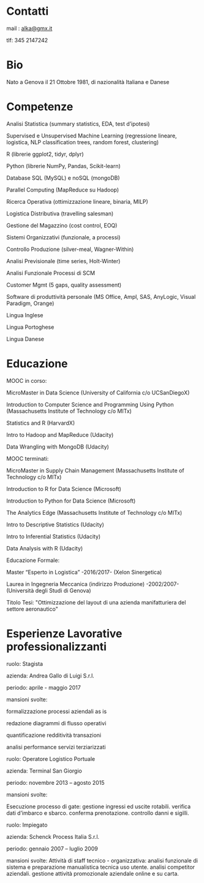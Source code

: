 # Contatti

mail : alka@gmx.it

tlf: 345 2147242

# Bio

Nato a Genova il 21 Ottobre 1981, di nazionalità Italiana e Danese

# Competenze

Analisi Statistica (summary statistics, EDA, test d’ipotesi)

Supervised e Unsupervised Machine Learning (regressione lineare, logistica, NLP classification trees, random forest, clustering)

R (librerie ggplot2, tidyr, dplyr)

Python (librerie NumPy, Pandas, Scikit-learn)

Database SQL (MySQL) e noSQL (mongoDB)

Parallel Computing (MapReduce su Hadoop)

Ricerca Operativa (ottimizzazione lineare, binaria, MILP)

Logistica Distributiva (travelling salesman)

Gestione del Magazzino (cost control, EOQ) 

Sistemi Organizzativi (funzionale, a processi)

Controllo Produzione (silver-meal, Wagner-Within)

Analisi Previsionale (time series, Holt-Winter)

Analisi Funzionale Processi di SCM

Customer Mgmt (5 gaps, quality assessment)

Software di produttività personale (MS Office, Ampl, SAS, AnyLogic, Visual Paradigm, Orange)

Lingua Inglese

Lingua Portoghese

Lingua Danese

# Educazione

MOOC in corso:


MicroMaster in Data Science (University of California c/o UCSanDiegoX)


Introduction to Computer Science and Programming Using Python (Massachusetts Institute of Technology c/o MITx)


Statistics and R (HarvardX)


Intro to Hadoop and MapReduce (Udacity)


Data Wrangling with MongoDB (Udacity)


MOOC terminati:


MicroMaster in Supply Chain Management (Massachusetts Institute of Technology c/o MITx)


Introduction to R for Data Science (Microsoft)


Introduction to Python  for Data Science (Microsoft)


The Analytics Edge (Massachusetts Institute of Technology c/o MITx)


Intro to Descriptive Statistics (Udacity)


Intro to Inferential Statistics (Udacity)


Data Analysis with R (Udacity)


Educazione Formale: 


Master “Esperto in Logistica” -2016/2017- (Xelon Sinergetica)


Laurea in Ingegneria Meccanica (indirizzo Produzione) -2002/2007- (Università degli Studi di Genova)

Titolo Tesi: "Ottimizzazione del layout di una azienda manifatturiera del settore aeronautico"




# Esperienze Lavorative professionalizzanti


ruolo: Stagista

azienda: Andrea Gallo di Luigi S.r.l.

periodo: aprile - maggio 2017

mansioni svolte:

formalizzazione processi aziendali as is

redazione diagrammi di flusso operativi

quantificazione redditività transazioni

analisi performance servizi terziarizzati


ruolo: Operatore Logistico Portuale

azienda: Terminal San Giorgio

periodo: novembre 2013 – agosto 2015

mansioni svolte: 

Esecuzione processo di gate:
gestione ingressi ed uscite rotabili.
verifica dati d’imbarco e sbarco.
conferma prenotazione.
controllo danni e sigilli.

ruolo: Impiegato

azienda: Schenck Process Italia S.r.l.

periodo: gennaio 2007 – luglio 2009

mansioni svolte: Attività di staff tecnico - organizzativa:
analisi funzionale di sistema e 
preparazione manualistica tecnica uso utente.
analisi competitor aziendali.
gestione attività promozionale aziendale 
online e su carta.
